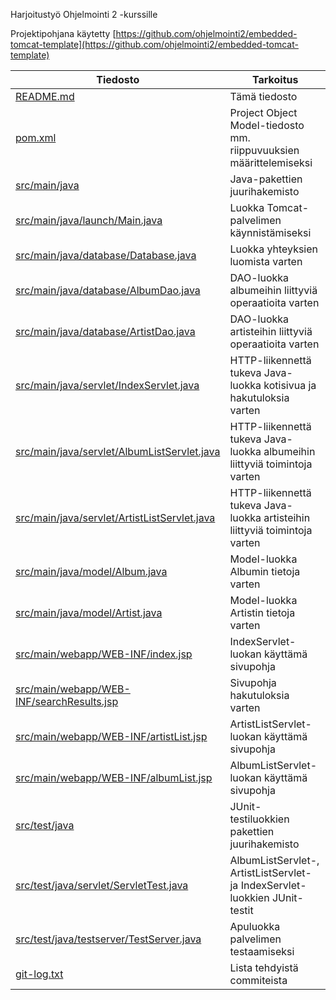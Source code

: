 Harjoitustyö Ohjelmointi 2 -kurssille

Projektipohjana käytetty [https://github.com/ohjelmointi2/embedded-tomcat-template](https://github.com/ohjelmointi2/embedded-tomcat-template)

Tiedosto	                            | Tarkoitus
----------------------------------------|---------------------
[README.md](README.md)                                                  | Tämä tiedosto
[pom.xml](pom.xml)                                                      | Project Object Model-tiedosto mm. riippuvuuksien määrittelemiseksi
[src/main/java](src/main/java)                                          | Java-pakettien juurihakemisto
[src/main/java/launch/Main.java](src/main/java/launch/Main.java)        | Luokka Tomcat-palvelimen käynnistämiseksi
[src/main/java/database/Database.java](src/main/java/database/Database.java) 		| Luokka yhteyksien luomista varten
[src/main/java/database/AlbumDao.java](src/main/java/database/AlbumDao.java) 		| DAO-luokka albumeihin liittyviä operaatioita varten
[src/main/java/database/ArtistDao.java](src/main/java/database/ArtistDao.java) 		| DAO-luokka artisteihin liittyviä operaatioita varten
[src/main/java/servlet/IndexServlet.java](src/main/java/servlet/IndexServlet.java) | HTTP-liikennettä tukeva Java-luokka kotisivua ja hakutuloksia varten
[src/main/java/servlet/AlbumListServlet.java](src/main/java/servlet/AlbumListServlet.java) | HTTP-liikennettä tukeva Java-luokka albumeihin liittyviä toimintoja varten
[src/main/java/servlet/ArtistListServlet.java](src/main/java/servlet/ArtistListServlet.java) | HTTP-liikennettä tukeva Java-luokka artisteihin liittyviä toimintoja varten
[src/main/java/model/Album.java](src/main/java/model/Album.java) 		| Model-luokka Albumin tietoja varten
[src/main/java/model/Artist.java](src/main/java/model/Artist.java) 		| Model-luokka Artistin tietoja varten
[src/main/webapp/WEB-INF/index.jsp](src/main/webapp/WEB-INF/index.jsp)  | IndexServlet-luokan käyttämä sivupohja
[src/main/webapp/WEB-INF/searchResults.jsp](src/main/webapp/WEB-INF/searchResults.jsp)  | Sivupohja hakutuloksia varten
[src/main/webapp/WEB-INF/artistList.jsp](src/main/webapp/WEB-INF/artistList.jsp)  | ArtistListServlet-luokan käyttämä sivupohja
[src/main/webapp/WEB-INF/albumList.jsp](src/main/webapp/WEB-INF/albumList.jsp)  | AlbumListServlet-luokan käyttämä sivupohja
[src/test/java](src/test/java)                                          | JUnit-testiluokkien pakettien juurihakemisto
[src/test/java/servlet/ServletTest.java](src/test/java/servlet/ServletTest.java)  | AlbumListServlet-, ArtistListServlet- ja IndexServlet-luokkien JUnit-testit
[src/test/java/testserver/TestServer.java](src/test/java/testserver/TestServer.java)  | Apuluokka palvelimen testaamiseksi
[git-log.txt](git-log.txt)												| Lista tehdyistä commiteista
